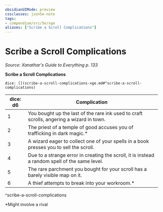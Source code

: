 ```yaml
---
obsidianUIMode: preview
cssclasses: json5e-note
tags:
- compendium/src/5e/xge
aliases: ["Scribe a Scroll Complications"]
---
```

# Scribe a Scroll Complications
*Source: Xanathar's Guide to Everything p. 133* 

**Scribe a Scroll Complications**

`dice: [](scribe-a-scroll-complications-xge.md#^scribe-a-scroll-complications)`

| dice: d6 | Complication |
|----------|--------------|
| 1 | You bought up the last of the rare ink used to craft scrolls, angering a wizard in town. |
| 2 | The priest of a temple of good accuses you of trafficking in dark magic.* |
| 3 | A wizard eager to collect one of your spells in a book presses you to sell the scroll. |
| 4 | Due to a strange error in creating the scroll, it is instead a random spell of the same level. |
| 5 | The rare parchment you bought for your scroll has a barely visible map on it. |
| 6 | A thief attempts to break into your workroom.* |
^scribe-a-scroll-complications

*Might involve a rival